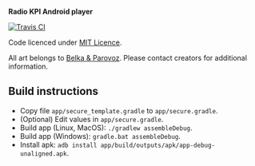 __Radio KPI Android player__

[![Travis CI](https://travis-ci.org/dector/rkpi.svg?branch=master)](https://travis-ci.org/dector/rkpi)

Code licenced under [MIT Licence](opensource.org/licenses/MIT).

All art belongs to [Belka & Parovoz](vk.com/belkaiparovoz). Please contact creators for additional information.

Build instructions
------------------

  - Copy file `app/secure_template.gradle` to `app/secure.gradle`.
  - (Optional) Edit values in `app/secure.gradle`.
  - Build app (Linux, MacOS): `./gradlew assembleDebug`.
  - Build app (Windows): `gradle.bat assembleDebug`.
  - Install apk: `adb install app/build/outputs/apk/app-debug-unaligned.apk`.